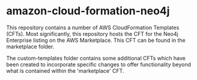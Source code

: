 # amazon-cloud-formation-neo4j

This repository contains a number of AWS CloudFormation Templates (CFTs).  Most significantly, this repository hosts the CFT for the Neo4j Enterprise listing on the AWS Marketplace.  This CFT can be found in the marketplace folder.

The custom-templates folder contains some additional CFTs which have been created to incorporate specific changes to offer functionality beyond what is contained within the 'marketplace' CFT.